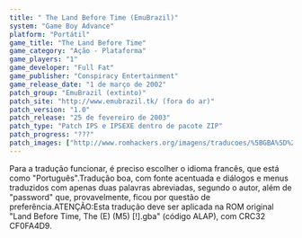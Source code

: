 ```yaml
---
title: " The Land Before Time (EmuBrazil)"
system: "Game Boy Advance"
platform: "Portátil"
game_title: "The Land Before Time"
game_category: "Ação - Plataforma"
game_players: "1"
game_developer: "Full Fat"
game_publisher: "Conspiracy Entertainment"
game_release_date: "1 de março de 2002"
patch_group: "EmuBrazil (extinto)"
patch_site: "http://www.emubrazil.tk/ (fora do ar)"
patch_version: "1.0"
patch_release: "25 de fevereiro de 2003"
patch_type: "Patch IPS e IPSEXE dentro de pacote ZIP"
patch_progress: "???"
patch_images: ["http://www.romhackers.org/imagens/traducoes/%5BGBA%5D%20The%20Land%20Before%20Time%20-%20EmuBrazil%20-%201.png","http://www.romhackers.org/imagens/traducoes/%5BGBA%5D%20The%20Land%20Before%20Time%20-%20EmuBrazil%20-%202.png","http://www.romhackers.org/imagens/traducoes/%5BGBA%5D%20The%20Land%20Before%20Time%20-%20EmuBrazil%20-%203.png"]
---
```

Para a tradução funcionar, é preciso escolher o idioma francês, que está como "Português".Tradução boa, com fonte acentuada e diálogos e menus traduzidos com apenas duas palavras abreviadas, segundo o autor, além de "password" que, provavelmente, ficou por questão de preferência.ATENÇÃO:Esta tradução deve ser aplicada na ROM original "Land Before Time, The (E) (M5) [!].gba" (código ALAP), com CRC32 CF0FA4D9.